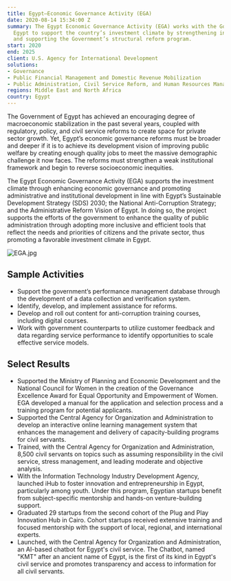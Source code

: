 ```yaml
---
title: Egypt—Economic Governance Activity (EGA)
date: 2020-08-14 15:34:00 Z
summary: The Egypt Economic Governance Activity (EGA) works with the Government of
  Egypt to support the country’s investment climate by strengthening inclusive governance
  and supporting the Government’s structural reform program.
start: 2020
end: 2025
client: U.S. Agency for International Development
solutions:
- Governance
- Public Financial Management and Domestic Revenue Mobilization
- Public Administration, Civil Service Reform, and Human Resources Management
regions: Middle East and North Africa
country: Egypt
---
```


The Government of Egypt has achieved an encouraging degree of macroeconomic stabilization in the past several years, coupled with regulatory, policy, and civil service reforms to create space for private sector growth. Yet, Egypt’s economic governance reforms must be broader and deeper if it is to achieve its development vision of improving public welfare by creating enough quality jobs to meet the massive demographic challenge it now faces. The reforms must strengthen a weak institutional framework and begin to reverse socioeconomic inequities.

The Egypt Economic Governance Activity (EGA) supports the investment climate through enhancing economic governance and promoting administrative and institutional development in line with Egypt’s Sustainable Development Strategy (SDS) 2030; the National Anti-Corruption Strategy; and the Administrative Reform Vision of Egypt. In doing so, the project supports the efforts of the government to enhance the quality of public administration through adopting more inclusive and efficient tools that reflect the needs and priorities of citizens and the private sector, thus promoting a favorable investment climate in Egypt.
 
![EGA.jpg](/uploads/EGA.jpg)
  
## Sample Activities

* Support the government’s performance management database through the development of a data collection and verification system. 
* Identify, develop, and implement assistance for reforms. 
* Develop and roll out content for anti-corruption training courses, including digital courses.
*  Work with government counterparts to utilize customer feedback and data regarding service performance to identify opportunities to scale effective service models.

## Select Results

* Supported the Ministry of Planning and Economic Development and the National Council for Women in the creation of the Governance Excellence Award for Equal Opportunity and Empowerment of Women. EGA developed a manual for the application and selection process and a training program for potential applicants. 
* Supported the Central Agency for Organization and Administration to develop an interactive online learning management system that enhances the management and delivery of capacity-building programs for civil servants.
* Trained, with the Central Agency for Organization and Administration, 8,500 civil servants on topics such as assuming responsibility in the civil service, stress management, and leading moderate and objective analysis.
* With the Information Technology Industry Development Agency, launched iHub to foster innovation and entrepreneurship in Egypt, particularly among youth. Under this program, Egyptian startups benefit from subject-specific mentorship and hands-on venture-building support.
* Graduated 29 startups from the second cohort of the Plug and Play Innovation Hub in Cairo. Cohort startups received extensive training and focused mentorship with the support of local, regional, and international experts.  
* Launched, with the Central Agency for Organization and Administration, an AI-based chatbot for Egypt's civil service. The Chatbot, named "KMT" after an ancient name of Egypt, is the first of its kind in Egypt's civil service and promotes transparency and access to information for all civil servants.